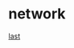 # network
[last](https://bilibili.com/video/BV19E411D78Q?p=8&spm_id_from=pageDriver&vd_source=10257e657caa8b54111087a9329462e8)